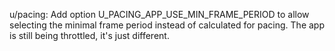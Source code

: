 u/pacing: Add option U_PACING_APP_USE_MIN_FRAME_PERIOD to allow selecting the
minimal frame period instead of calculated for pacing. The app is still being
throttled, it's just different.
